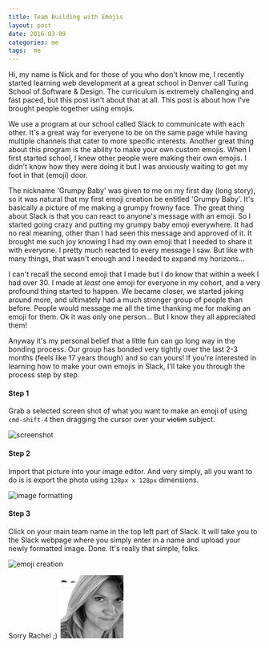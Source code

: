 ```yaml
---
title: Team Building with Emojis
layout: post
date: 2016-03-09
categories: me
tags:  me
---
```


Hi, my name is Nick and for those of you who don't know me, I recently started learning web development at a great school in Denver call Turing School of Software & Design. The curriculum is extremely challenging and fast paced, but this post isn't about that at all. This post is about how I've brought people together using emojis.

We use a program at our school called Slack to communicate with each other. It's a great way for everyone to be on the same page while having multiple channels that cater to more specific interests. Another great thing about this program is the ability to make your own custom emojis. When I first started school, I knew other people were making their own emojis. I didn't know how they were doing it but I was anxiously waiting to get my foot in that (emoji) door.

The nickname 'Grumpy Baby' was given to me on my first day (long story), so it was natural that my first emoji creation be entitled 'Grumpy Baby'. It's basically a picture of me making a grumpy frowny face. The great thing about Slack is that you can react to anyone's message with an emoji. So I started going crazy and putting my grumpy baby emoji everywhere. It had no real meaning, other than I had seen this message and approved of it. It brought me such joy knowing I had my own emoji that I needed to share it with everyone. I pretty much reacted to every message I saw. But like with many things, that wasn't enough and I needed to expand my horizons...

I can't recall the second emoji that I made but I do know that within a week I had over 30. I made at *least* one emoji for everyone in my cohort, and a very profound thing started to happen. We became closer, we started joking around more, and ultimately had a much stronger group of people than before. People would message me all the time thanking me for making an emoji for them. Ok it was only one person... But I know they all appreciated them!

Anyway it's my personal belief that a little fun can go long way in the bonding process. Our group has bonded very tightly over the last 2-3 months (feels like 17 years though) and so can yours! If you're interested in learning how to make your own emojis in Slack, I'll take you through the process step by step.

#### Step 1

Grab a selected screen shot of what you want to make an emoji of using `cmd-shift-4` then dragging the cursor over your <s>victim</s> subject.

![screenshot](http://i.giphy.com/3ornkdzg1JfZZEAd1e.gif)

#### Step 2

Import that picture into your image editor. And very simply, all you want to do is is export the photo using `128px x 128px` dimensions.

![image formatting](http://i.giphy.com/3ornjKZ0XUIMYHxoHe.gif)

#### Step 3

Click on your main team name in the top left part of Slack. It will take you to the Slack webpage where you simply enter in a name and upload your newly formatted image. Done. It's really that simple, folks.

![emoji creation](http://i.giphy.com/l2JJofWKKWaJDHCms.gif)

Sorry Rachel ;) ![rachel](/media/images/rachel.jpg)
